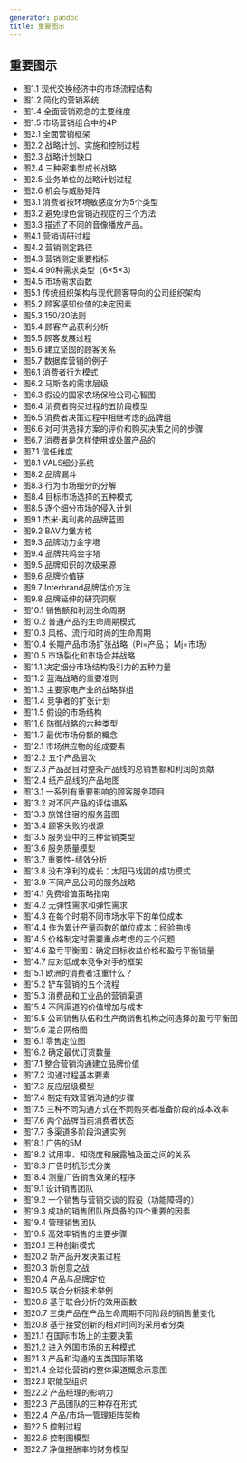 ```yaml
---
generator: pandoc
title: 重要图示
---
```


重要图示
--------

-   图1.1 现代交换经济中的市场流程结构
-   图1.2 简化的营销系统
-   图1.4 全面营销观念的主要维度
-   图1.5 市场营销组合中的4P
-   图2.1 全面营销框架
-   图2.2 战略计划、实施和控制过程
-   图2.3 战略计划缺口
-   图2.4 三种密集型成长战略
-   图2.5 业务单位的战略计划过程
-   图2.6 机会与威胁矩阵
-   图3.1 消费者按环境敏感度分为5个类型
-   图3.2 避免绿色营销近视症的三个方法
-   图3.3 描述了不同的音像播放产品。
-   图4.1 营销调研过程
-   图4.2 营销测定路径
-   图4.3 营销测定重要指标
-   图4.4 90种需求类型（6×5×3）
-   图4.5 市场需求函数
-   图5.1 传统组织架构与现代顾客导向的公司组织架构
-   图5.2 顾客感知价值的决定因素
-   图5.3 150/20法则
-   图5.4 顾客产品获利分析
-   图5.5 顾客发展过程
-   图5.6 建立坚固的顾客关系
-   图5.7 数据库营销的例子
-   图6.1 消费者行为模式
-   图6.2 马斯洛的需求层级
-   图6.3 假设的国家农场保险公司心智图
-   图6.4 消费者购买过程的五阶段模型
-   图6.5 消费者决策过程中相继考虑的品牌组
-   图6.6 对可供选择方案的评价和购买决策之间的步骤
-   图6.7 消费者是怎样使用或处置产品的
-   图7.1 信任维度
-   图8.1 VALS细分系统
-   图8.2 品牌漏斗
-   图8.3 行为市场细分的分解
-   图8.4 目标市场选择的五种模式
-   图8.5 逐个细分市场的侵入计划
-   图9.1 杰米·奥利弗的品牌蓝图
-   图9.2 BAV力堡方格
-   图9.3 品牌动力金字塔
-   图9.4 品牌共鸣金字塔
-   图9.5 品牌知识的次级来源
-   图9.6 品牌价值链
-   图9.7 Interbrand品牌估价方法
-   图9.8 品牌延伸的研究洞察
-   图10.1 销售额和利润生命周期
-   图10.2 普通产品的生命周期模式
-   图10.3 风格、流行和时尚的生命周期
-   图10.4 长期产品市场扩张战略（Pi=产品； Mj=市场）
-   图10.5 市场裂化和市场合并战略
-   图11.1 决定细分市场结构吸引力的五种力量
-   图11.2 蓝海战略的重要准则
-   图11.3 主要家电产业的战略群组
-   图11.4 竞争者的扩张计划
-   图11.5 假设的市场结构
-   图11.6 防御战略的六种类型
-   图11.7 最优市场份额的概念
-   图12.1 市场供应物的组成要素
-   图12.2 五个产品层次
-   图12.3 产品品目对整条产品线的总销售额和利润的贡献
-   图12.4 纸产品线的产品地图
-   图13.1 一系列有重要影响的顾客服务项目
-   图13.2 对不同产品的评估谱系
-   图13.3 旅馆住宿的服务蓝图
-   图13.4 顾客失败的根源
-   图13.5 服务业中的三种营销类型
-   图13.6 服务质量模型
-   图13.7 重要性-绩效分析
-   图13.8 没有净利的成长：太阳马戏团的成功模式
-   图13.9 不同产品公司的服务战略
-   图14.1 免费增值策略指南
-   图14.2 无弹性需求和弹性需求
-   图14.3 在每个时期不同市场水平下的单位成本
-   图14.4 作为累计产量函数的单位成本：经验曲线
-   图14.5 价格制定时需要重点考虑的三个问题
-   图14.6 盈亏平衡图：确定目标收益价格和盈亏平衡销量
-   图14.7 应对低成本竞争对手的框架
-   图15.1 欧洲的消费者注重什么？
-   图15.2 铲车营销的五个流程
-   图15.3 消费品和工业品的营销渠道
-   图15.4 不同渠道的价值增加与成本
-   图15.5 公司销售队伍和生产商销售机构之间选择的盈亏平衡图
-   图15.6 混合网格图
-   图16.1 零售定位图
-   图16.2 确定最优订货数量
-   图17.1 整合营销沟通建立品牌价值
-   图17.2 沟通过程基本要素
-   图17.3 反应层级模型
-   图17.4 制定有效营销沟通的步骤
-   图17.5 三种不同沟通方式在不同购买者准备阶段的成本效率
-   图17.6 两个品牌当前消费者状态
-   图17.7 多渠道多阶段沟通实例
-   图18.1 广告的5M
-   图18.2 试用率、知晓度和展露触及面之间的关系
-   图18.3 广告时机形式分类
-   图18.4 测量广告销售效果的程序
-   图19.1 设计销售团队
-   图19.2 一个销售与营销交谈的假设（功能障碍的）
-   图19.3 成功的销售团队所具备的四个重要的因素
-   图19.4 管理销售团队
-   图19.5 高效率销售的主要步骤
-   图20.1 三种创新模式
-   图20.2 新产品开发决策过程
-   图20.3 新创意之战
-   图20.4 产品与品牌定位
-   图20.5 联合分析技术举例
-   图20.6 基于联合分析的效用函数
-   图20.7 三类产品在产品生命周期不同阶段的销售量变化
-   图20.8 基于接受创新的相对时间的采用者分类
-   图21.1 在国际市场上的主要决策
-   图21.2 进入外国市场的五种模式
-   图21.3 产品和沟通的五类国际策略
-   图21.4 全球化营销的整体渠道概念示意图
-   图22.1 职能型组织
-   图22.2 产品经理的影响力
-   图22.3 产品团队的三种存在形式
-   图22.4 产品/市场一管理矩阵架构
-   图22.5 控制过程
-   图22.6 控制图模型
-   图22.7 净值报酬率的财务模型
